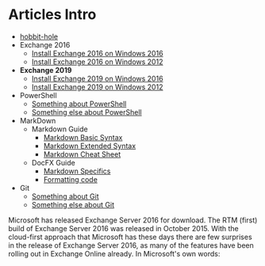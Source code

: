 # **Articles** Intro

  * [hobbit-hole][1]
  * Exchange 2016
    * [Install Exchange 2016 on Windows 2016][2]
    * [Install Exchange 2016 on Windows 2012][3]
  * **Exchange 2019**
    * [Install Exchange 2019 on Windows 2016][4]
    * [Install Exchange 2019 on Windows 2012][5]
  * PowerShell
    * [Something about PowerShell][13]
    * [Something else about PowerShell][14]
  * MarkDown
    * Markdown Guide
      * [Markdown Basic Syntax][8]
      * [Markdown Extended Syntax][9]
      * [Markdown Cheat Sheet][10]
    * DocFX Guide
      * [Markdown Specifics][11]
      * [Formatting code][12]
  * Git
    * [Something about Git][6]
    * [Something else about Git][7]


Microsoft has released Exchange Server 2016 for download. The RTM (first) build of Exchange Server 2016 was released in October 2015.
With the cloud-first approach that Microsoft has these days there are few surprises in the release of Exchange Server 2016, as many of the features have been rolling out in Exchange Online already. In Microsoft's own words:




[1]: https://en.wikipedia.org/wiki/Hobbit#Lifestyle "Hobbit lifestyles"

[2]: exchange2016/windows2016/index.md
[3]: exchange2016/windows2012/index.md
[4]: exchange2019/windows2016/index.md
[5]: exchange2019/windows2012/index.md

[6]: git/folder1/index.md
[7]: git/folder2/index.md

[8]: markdown/guide/basic/index.md
[9]: markdown/guide/extended/index.md
[10]: markdown/guide/cheatsheet/index.md
[11]: markdown/docfx/specifics/index.md
[12]: markdown/docfx/formatting/index.md

[13]: powershell/folder1/index.md
[14]: powershell/folder2/index.md

